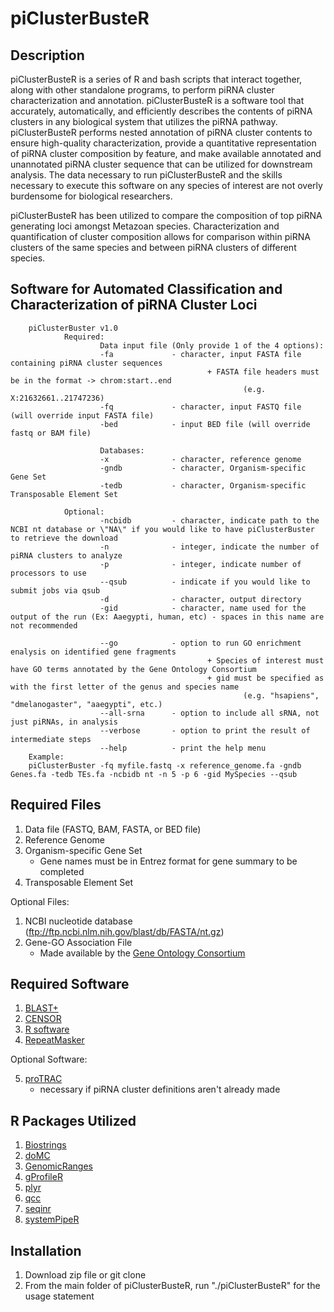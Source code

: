 piClusterBusteR
===============
Description
-----------
piClusterBusteR is a series of R and bash scripts that interact together, along with other standalone programs, to perform piRNA cluster characterization and annotation.  piClusterBusteR is a software tool that accurately, automatically, and efficiently describes the contents of piRNA clusters in any biological system that utilizes the piRNA pathway.  piClusterBusteR performs nested annotation of piRNA cluster contents to ensure high-quality characterization, provide a quantitative representation of piRNA cluster composition by feature, and make available annotated and unannotated piRNA cluster sequence that can be utilized for downstream analysis. The data necessary to run piClusterBusteR and the skills necessary to execute this software on any species of interest are not overly burdensome for biological researchers.

piClusterBusteR has been utilized to compare the composition of top piRNA generating loci amongst Metazoan species.  Characterization and quantification of cluster composition allows for comparison within piRNA clusters of the same species and between piRNA clusters of different species. 

Software for Automated Classification and Characterization of piRNA Cluster Loci
--------------------------------------------------------------------------------

        piClusterBuster v1.0
                Required:
                        Data input file (Only provide 1 of the 4 options):
                        -fa             - character, input FASTA file containing piRNA cluster sequences
                                                + FASTA file headers must be in the format -> chrom:start..end
                                                        (e.g. X:21632661..21747236)
                        -fq             - character, input FASTQ file (will override input FASTA file)
                        -bed            - input BED file (will override fastq or BAM file)

                        Databases:
                        -x              - character, reference genome
                        -gndb           - character, Organism-specific Gene Set
                        -tedb           - character, Organism-specific Transposable Element Set

                Optional:
                        -ncbidb         - character, indicate path to the NCBI nt database or \"NA\" if you would like to have piClusterBuster to retrieve the download
                        -n              - integer, indicate the number of piRNA clusters to analyze
                        -p              - integer, indicate number of processors to use
                        --qsub          - indicate if you would like to submit jobs via qsub
                        -d              - character, output directory
                        -gid            - character, name used for the output of the run (Ex: Aaegypti, human, etc) - spaces in this name are not recommended

                        --go            - option to run GO enrichment enalysis on identified gene fragments
                                                + Species of interest must have GO terms annotated by the Gene Ontology Consortium
                                                + gid must be specified as with the first letter of the genus and species name
                                                        (e.g. "hsapiens", "dmelanogaster", "aaegypti", etc.)
                        --all-srna      - option to include all sRNA, not just piRNAs, in analysis
                        --verbose       - option to print the result of intermediate steps
                        --help          - print the help menu
        Example:
        piClusterBuster -fq myfile.fastq -x reference_genome.fa -gndb Genes.fa -tedb TEs.fa -ncbidb nt -n 5 -p 6 -gid MySpecies --qsub
        
Required Files
--------------
1. Data file (FASTQ, BAM, FASTA, or BED file)
2. Reference Genome
3. Organism-specific Gene Set
	- Gene names must be in Entrez format for gene summary to be completed
4. Transposable Element Set

Optional Files:
1. NCBI nucleotide database (ftp://ftp.ncbi.nlm.nih.gov/blast/db/FASTA/nt.gz)
2. Gene-GO Association File
	- Made available by the [Gene Ontology Consortium](http://geneontology.org/page/download-annotations)

Required Software
-----------------
1. [BLAST+](https://blast.ncbi.nlm.nih.gov/Blast.cgi?PAGE_TYPE=BlastDocs&DOC_TYPE=Download)
2. [CENSOR](http://www.girinst.org/downloads/software/censor/)
3. [R software](https://www.r-project.org/)
4. [RepeatMasker](http://www.repeatmasker.org/RMDownload.html)

Optional Software:

5. [proTRAC](http://www.smallrnagroup.uni-mainz.de/software.html)
	- necessary if piRNA cluster definitions aren't already made

R Packages Utilized
-------------------
1. [Biostrings](https://bioconductor.org/packages/release/bioc/html/Biostrings.html)
2. [doMC](https://cran.r-project.org/web/packages/doMC/index.html)
3. [GenomicRanges](https://bioconductor.org/packages/release/bioc/html/GenomicRanges.html)
4. [gProfileR](https://cran.r-project.org/web/packages/gProfileR/gProfileR.pdf)
5. [plyr](https://cran.r-project.org/web/packages/plyr/plyr.pdf)
6. [qcc](https://cran.r-project.org/web/packages/qcc/qcc.pdf)
7. [seqinr](http://seqinr.r-forge.r-project.org/)
8. [systemPipeR](https://bioconductor.org/packages/release/bioc/html/systemPipeR.html)

Installation
------------
1. Download zip file or git clone
2. From the main folder of piClusterBusteR, run "./piClusterBusteR" for the usage statement
